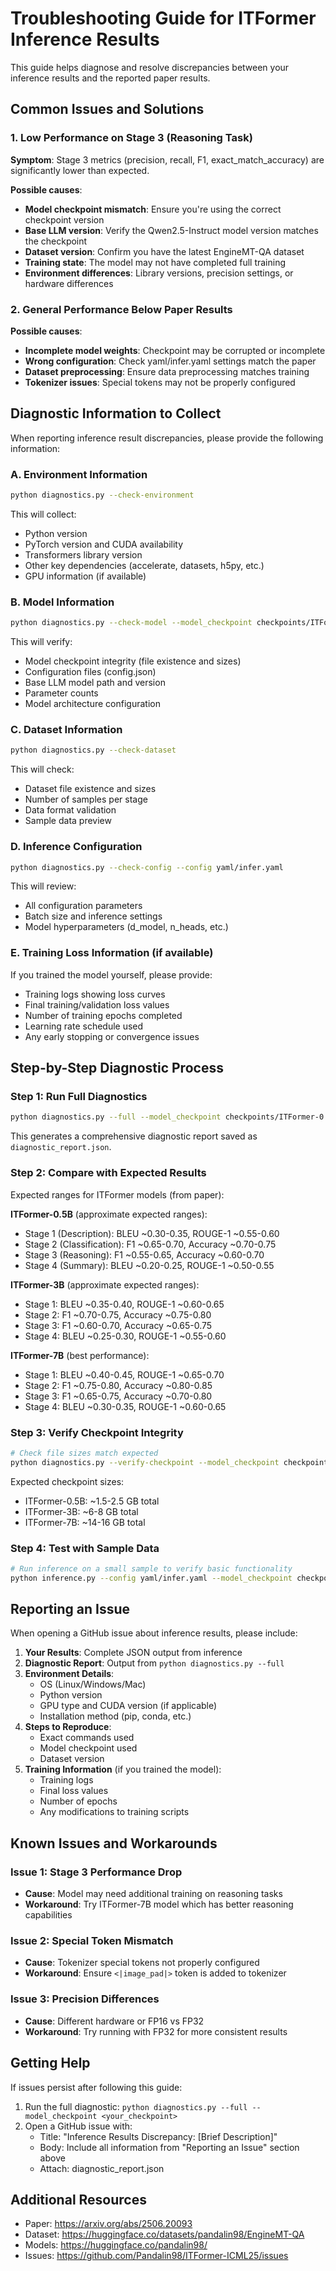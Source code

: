 # Troubleshooting Guide for ITFormer Inference Results

This guide helps diagnose and resolve discrepancies between your inference results and the reported paper results.

## Common Issues and Solutions

### 1. Low Performance on Stage 3 (Reasoning Task)

**Symptom**: Stage 3 metrics (precision, recall, F1, exact_match_accuracy) are significantly lower than expected.

**Possible causes**:
- **Model checkpoint mismatch**: Ensure you're using the correct checkpoint version
- **Base LLM version**: Verify the Qwen2.5-Instruct model version matches the checkpoint
- **Dataset version**: Confirm you have the latest EngineMT-QA dataset
- **Training state**: The model may not have completed full training
- **Environment differences**: Library versions, precision settings, or hardware differences

### 2. General Performance Below Paper Results

**Possible causes**:
- **Incomplete model weights**: Checkpoint may be corrupted or incomplete
- **Wrong configuration**: Check yaml/infer.yaml settings match the paper
- **Dataset preprocessing**: Ensure data preprocessing matches training
- **Tokenizer issues**: Special tokens may not be properly configured

## Diagnostic Information to Collect

When reporting inference result discrepancies, please provide the following information:

### A. Environment Information
```bash
python diagnostics.py --check-environment
```

This will collect:
- Python version
- PyTorch version and CUDA availability
- Transformers library version
- Other key dependencies (accelerate, datasets, h5py, etc.)
- GPU information (if available)

### B. Model Information
```bash
python diagnostics.py --check-model --model_checkpoint checkpoints/ITFormer-0.5B
```

This will verify:
- Model checkpoint integrity (file existence and sizes)
- Configuration files (config.json)
- Base LLM model path and version
- Parameter counts
- Model architecture configuration

### C. Dataset Information
```bash
python diagnostics.py --check-dataset
```

This will check:
- Dataset file existence and sizes
- Number of samples per stage
- Data format validation
- Sample data preview

### D. Inference Configuration
```bash
python diagnostics.py --check-config --config yaml/infer.yaml
```

This will review:
- All configuration parameters
- Batch size and inference settings
- Model hyperparameters (d_model, n_heads, etc.)

### E. Training Loss Information (if available)

If you trained the model yourself, please provide:
- Training logs showing loss curves
- Final training/validation loss values
- Number of training epochs completed
- Learning rate schedule used
- Any early stopping or convergence issues

## Step-by-Step Diagnostic Process

### Step 1: Run Full Diagnostics
```bash
python diagnostics.py --full --model_checkpoint checkpoints/ITFormer-0.5B
```

This generates a comprehensive diagnostic report saved as `diagnostic_report.json`.

### Step 2: Compare with Expected Results

Expected ranges for ITFormer models (from paper):

**ITFormer-0.5B** (approximate expected ranges):
- Stage 1 (Description): BLEU ~0.30-0.35, ROUGE-1 ~0.55-0.60
- Stage 2 (Classification): F1 ~0.65-0.70, Accuracy ~0.70-0.75
- Stage 3 (Reasoning): F1 ~0.55-0.65, Accuracy ~0.60-0.70
- Stage 4 (Summary): BLEU ~0.20-0.25, ROUGE-1 ~0.50-0.55

**ITFormer-3B** (approximate expected ranges):
- Stage 1: BLEU ~0.35-0.40, ROUGE-1 ~0.60-0.65
- Stage 2: F1 ~0.70-0.75, Accuracy ~0.75-0.80
- Stage 3: F1 ~0.60-0.70, Accuracy ~0.65-0.75
- Stage 4: BLEU ~0.25-0.30, ROUGE-1 ~0.55-0.60

**ITFormer-7B** (best performance):
- Stage 1: BLEU ~0.40-0.45, ROUGE-1 ~0.65-0.70
- Stage 2: F1 ~0.75-0.80, Accuracy ~0.80-0.85
- Stage 3: F1 ~0.65-0.75, Accuracy ~0.70-0.80
- Stage 4: BLEU ~0.30-0.35, ROUGE-1 ~0.60-0.65

### Step 3: Verify Checkpoint Integrity

```bash
# Check file sizes match expected
python diagnostics.py --verify-checkpoint --model_checkpoint checkpoints/ITFormer-0.5B
```

Expected checkpoint sizes:
- ITFormer-0.5B: ~1.5-2.5 GB total
- ITFormer-3B: ~6-8 GB total
- ITFormer-7B: ~14-16 GB total

### Step 4: Test with Sample Data

```bash
# Run inference on a small sample to verify basic functionality
python inference.py --config yaml/infer.yaml --model_checkpoint checkpoints/ITFormer-0.5B --max_samples 10
```

## Reporting an Issue

When opening a GitHub issue about inference results, please include:

1. **Your Results**: Complete JSON output from inference
2. **Diagnostic Report**: Output from `python diagnostics.py --full`
3. **Environment Details**: 
   - OS (Linux/Windows/Mac)
   - Python version
   - GPU type and CUDA version (if applicable)
   - Installation method (pip, conda, etc.)
4. **Steps to Reproduce**:
   - Exact commands used
   - Model checkpoint used
   - Dataset version
5. **Training Information** (if you trained the model):
   - Training logs
   - Final loss values
   - Number of epochs
   - Any modifications to training scripts

## Known Issues and Workarounds

### Issue 1: Stage 3 Performance Drop
- **Cause**: Model may need additional training on reasoning tasks
- **Workaround**: Try ITFormer-7B model which has better reasoning capabilities

### Issue 2: Special Token Mismatch
- **Cause**: Tokenizer special tokens not properly configured
- **Workaround**: Ensure `<|image_pad|>` token is added to tokenizer

### Issue 3: Precision Differences
- **Cause**: Different hardware or FP16 vs FP32
- **Workaround**: Try running with FP32 for more consistent results

## Getting Help

If issues persist after following this guide:

1. Run the full diagnostic: `python diagnostics.py --full --model_checkpoint <your_checkpoint>`
2. Open a GitHub issue with:
   - Title: "Inference Results Discrepancy: [Brief Description]"
   - Body: Include all information from "Reporting an Issue" section above
   - Attach: diagnostic_report.json

## Additional Resources

- Paper: https://arxiv.org/abs/2506.20093
- Dataset: https://huggingface.co/datasets/pandalin98/EngineMT-QA
- Models: https://huggingface.co/pandalin98/
- Issues: https://github.com/Pandalin98/ITFormer-ICML25/issues

